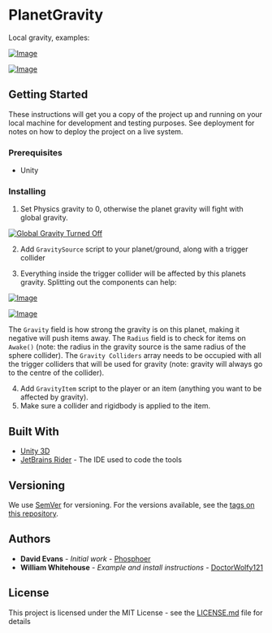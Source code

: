 # PlanetGravity
 
 Local gravity, examples:
 
 [![Image](https://i.gyazo.com/bc64b11dd1f73dc6bbb21a188de3cbca.gif)](https://gyazo.com/bc64b11dd1f73dc6bbb21a188de3cbca)
 
 [![Image](https://i.gyazo.com/eff8ec9c7a81d9058af8bcce01471892.gif)](https://gyazo.com/eff8ec9c7a81d9058af8bcce01471892)

## Getting Started

These instructions will get you a copy of the project up and running on your local machine for development and testing purposes. See deployment for notes on how to deploy the project on a live system.

### Prerequisites

- Unity

### Installing

1. Set Physics gravity to 0, otherwise the planet gravity will fight with global gravity.

[![Global Gravity Turned Off](https://i.gyazo.com/7f819af070ec7c4bccfac03a2524bd1e.png)](https://gyazo.com/7f819af070ec7c4bccfac03a2524bd1e)

2. Add `GravitySource` script to your planet/ground, along with a trigger collider

3. Everything inside the trigger collider will be affected by this planets gravity. Splitting out the components can help: 

[![Image](https://i.gyazo.com/7b751229a03c2c25c5315da0268d12cd.png)](https://gyazo.com/7b751229a03c2c25c5315da0268d12cd)

[![Image](https://i.gyazo.com/9edb23a6623827479b3f0fdce03a5410.png)](https://gyazo.com/9edb23a6623827479b3f0fdce03a5410)

The `Gravity` field is how strong the gravity is on this planet, making it negative will push items away. The `Radius` field is to check for items on `Awake()` (note: the radius in the gravity source is the same radius of the sphere collider). The `Gravity Colliders` array needs to be occupied with all the trigger colliders that will be used for gravity (note: gravity will always go to the centre of the collider).

4. Add `GravityItem` script to the player or an item (anything you want to be affected by gravity).
5. Make sure a collider and rigidbody is applied to the item.

## Built With

- [Unity 3D](https://unity.com/)
- [JetBrains Rider](https://www.jetbrains.com/rider/) - The IDE used to code the tools

## Versioning

We use [SemVer](http://semver.org/) for versioning. For the versions available, see the [tags on this repository](https://github.com/your/project/tags). 

## Authors

- **David Evans** - *Initial work* - [Phosphoer](https://github.com/phosphoer)
- **William Whitehouse** - *Example and install instructions* - [DoctorWolfy121](https://github.com/DoctorWolfy121)

## License

This project is licensed under the MIT License - see the [LICENSE.md](LICENSE.md) file for details
